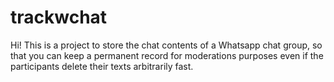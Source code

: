 # trackwchat
Hi! This is a project to store the chat contents of a Whatsapp chat group, so that you can keep a permanent record for moderations purposes even if the participants delete their texts arbitrarily fast.

